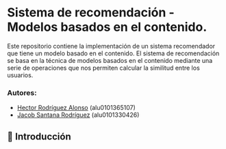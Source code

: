 # Sistema de recomendación - Modelos basados en el contenido.
Este repositorio contiene la implementación de un sistema recomendador que tiene un modelo basado en el contenido. El sistema de recomendación se basa en la técnica de modelos basados en el contenido mediante una serie de operaciones que nos permiten calcular la similitud entre los usuarios.  

### Autores:
* [Hector Rodríguez Alonso](https://github.com/alu0101365107) (alu0101365107)
* [Jacob Santana Rodríguez](https://github.com/Jacobsrguez) (alu0101330426)
## 📌 Introducción
